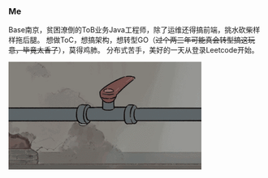 ### Me
Base南京，贫困潦倒的ToB业务Java工程师，除了运维还得搞前端，挑水砍柴样样拖后腿。
想做ToC，想搞架构，想转型GO（~~过个两三年可能真会转型搞这玩意，毕竟太香了~~），莫得鸡肺。
分布式苦手，美好的一天从登录Leetcode开始。

![Well](/assets/image1.gif)
<!--
**ruan4261/ruan4261** is a ✨ _special_ ✨ repository because its `README.md` (this file) appears on your GitHub profile.

Here are some ideas to get you started:

- 🔭 I’m currently working on ...
- 🌱 I’m currently learning ...
- 👯 I’m looking to collaborate on ...
- 🤔 I’m looking for help with ...
- 💬 Ask me about ...
- 📫 How to reach me: ...
- 😄 Pronouns: ...
- ⚡ Fun fact: ...
-->
